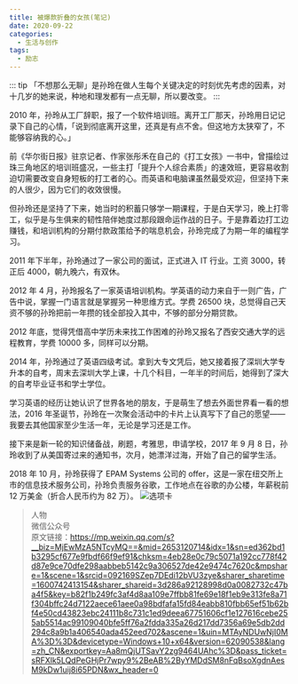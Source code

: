 ```yaml
---
title: 被爆款折叠的女孩(笔记)
date: 2020-09-22
categories: 
  - 生活与创作
tags:
  - 励志
---
```


::: tip
「不想那么无聊」是孙玲在做人生每个关键决定的时刻优先考虑的因素，对十几岁的她来说，种地和理发都有一点无聊，所以要改变。
:::

<!-- more -->

2010 年，孙玲从工厂辞职，报了一个软件培训班。离开工厂那天，孙玲用日记记录下自己的心情，「说到彻底离开这里，还真是有点不舍。但这地方太狭窄了，不能够容纳我的心。」

前《华尔街日报》驻京记者、作家张彤禾在自己的《打工女孩》一书中，曾描绘过珠三角地区的培训班盛况，一些主打「提升个人综合素质」的速效班，更容易收割迫切需要改变自身短板的打工者的心。而英语和电脑课虽然最受欢迎，但坚持下来的人很少，因为它们的收效很慢。

但孙玲还是坚持了下来，她当时的积蓄只够学一期课程，于是白天学习，晚上打零工，似乎是与生俱来的韧性陪伴她度过那段跟命运作战的日子。于是靠着边打工边赚钱，和培训机构的分期付款政策给予的喘息机会，孙玲完成了为期一年的编程学习。

2011 年下半年，孙玲通过了一家公司的面试，正式进入 IT 行业。工资 3000，转正后 4000，朝九晚六，有双休。

2012 年 4 月，孙玲报名了一家英语培训机构。学英语的动力来自于一则广告，广告中说，掌握一门语言就是掌握另一种思维方式。学费 26500 块，总觉得自己天资不够的孙玲把前一年攒的钱全部投入其中，不够的部分分期贷款。

2012 年底，觉得凭借高中学历未来找工作困难的孙玲又报名了西安交通大学的远程教育，学费 10000 多，同样可以分期。

2014 年，孙玲通过了英语四级考试。拿到大专文凭后，她又接着报了深圳大学专升本的自考，周末去深圳大学上课，十几个科目，一年半的时间后，她得到了深大的自考毕业证书和学士学位。

学习英语的经历让她认识了世界各地的朋友，于是萌生了想去外面世界看一看的想法，2016 年圣诞节，孙玲在一次聚会活动中的卡片上认真写下了自己的愿望——我要去其他国家至少生活一年，无论是学习还是工作。

接下来是新一轮的知识储备战，刷题，考雅思，申请学校，2017 年 9 月 8 日，孙玲收到了从美国寄过来的通知书，次月，她漂洋过海，开始了自己的留学生活。

2018 年 10 月，孙玲获得了 EPAM Systems 公司的 offer，这是一家在纽交所上市的信息技术服务公司，孙玲负责服务谷歌，工作地点在谷歌的办公楼，年薪税前 12 万美金（折合人民币约为 82 万）。
![选项卡](../../images/vuepress/2020/092201.png)

> 人物<br/>
> 微信公众号<br/>
> 原文链接：https://mp.weixin.qq.com/s?__biz=MjEwMzA5NTcyMQ==&mid=2653120714&idx=1&sn=ed362bd1b3295cf677e9fbdf66f9ef91&chksm=4eb28e0c79c5071a192cc778f42d87e9ce70dfe298aabbeb5142c9a306527de42e9474c7620c&mpshare=1&scene=1&srcid=092169SZep7DEdi12bVU3zye&sharer_sharetime=1600742413154&sharer_shareid=3d286a92128998d0a0082732c47ba4f5&key=b82f1b249fc3af4d8aa109e7ffbb81fe69e18f1eb9e313fe8a71f304bffc24d7122aece61aee0a98bdfafa15fd84eabb810fbb65ef51b62bf4e50cd43823ebc24111b8c731c1ed9deea67751606cf1e127616cebe255ab5514ac99109040bfe5ff76a2fdda335a26d217dd7356a69e5db2dd294c8a9b1a406540ada452eed702&ascene=1&uin=MTAyNDUwNjI0MA%3D%3D&devicetype=Windows+10+x64&version=62090538&lang=zh_CN&exportkey=Aa8mQjUTSavY2zg9464UAhc%3D&pass_ticket=sRFXlk5LQdPeGHjPr7wpy9%2BeAB%2ByYMDdSM8nFqBsoXgdnAesM9kDw1uij8i65PDN&wx_header=0
